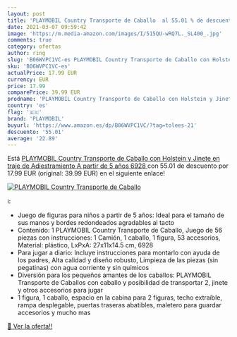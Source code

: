 ```yaml
---
layout: post
title: 'PLAYMOBIL Country Transporte de Caballo  al 55.01 % de descuento'
date: 2021-03-07 09:59:42
image: 'https://m.media-amazon.com/images/I/515QU-wRQ7L._SL400_.jpg'
comments: true
category: ofertas
author: ring
slug: 'B06WVPC1VC-es PLAYMOBIL Country Transporte de Caballo con Holstein y...'
sku: 'B06WVPC1VC-es'
actualPrice: 17.99 EUR
currency: EUR
price: 17.99
comparePrice: 39.99 EUR
prodname: 'PLAYMOBIL Country Transporte de Caballo con Holstein y Jinete en traje de Adiestramiento  A partir de 5 años  6928 '
country: 'es'
flag: '🇪🇸'
brand: 'PLAYMOBIL'
buyurl: 'https://www.amazon.es/dp/B06WVPC1VC/?tag=tolees-21'
descuento: '55.01'
average: '22.89'
---
```


Está [PLAYMOBIL Country Transporte de Caballo con Holstein y Jinete en traje de Adiestramiento  A partir de 5 años  6928 ](https://www.amazon.es/dp/B06WVPC1VC/?tag=tolees-21) con 55.01 de descuento por 17.99 EUR (original: 39.99 EUR) en el siguiente enlace!

[![PLAYMOBIL Country Transporte de Caballo ](https://m.media-amazon.com/images/I/515QU-wRQ7L._SL400_.jpg)](https://www.amazon.es/dp/B06WVPC1VC/?tag=tolees-21)

ℹ️:

- Juego de figuras para niños a partir de 5 años: Ideal para el tamaño de sus manos y bordes redondeados agradables al tacto
- Contenido: 1 PLAYMOBIL Country Transporte de Caballo, Juego de 56 piezas con instrucciones: 1 Camión, 1 caballo, 1 figura, 53 accesorios, Material: plástico, LxPxA: 27x11x14.5 cm, 6928
- Para jugar a diario: Incluye instrucciones para montarlo con ayuda de los padres, Alta calidad y diseño robusto, Limpieza de las piezas (sin pegatinas) con agua corriente y sin químicos
- Diversión para los pequeños amantes de los caballos: PLAYMOBIL Transporte de Caballos con caballo y posibilidad de transportar 2, jinete y otros accesorios para jugar
- 1 figura, 1 caballo, espacio en la cabina para 2 figuras, techo extraíble, rampa desplegable, puertas traseras abatibles, maletero para guardar accesorios y mucho mas

[🛒 Ver la oferta!!](https://www.amazon.es/dp/B06WVPC1VC/?tag=tolees-21)
